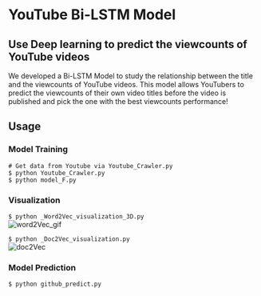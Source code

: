 # YouTube Bi-LSTM Model

## Use Deep learning to predict the viewcounts of YouTube videos
We developed a Bi-LSTM Model to study the relationship between the title and the viewcounts of YouTube videos. This model allows YouTubers to predict the viewcounts of their own video titles before the video is published and pick the one with the best viewcounts performance!


## Usage
### Model Training
```
# Get data from Youtube via Youtube_Crawler.py
$ python Youtube_Crawler.py  
$ python model_F.py
```


### Visualization
`$ python _Word2Vec_visualization_3D.py`  
![word2Vec_gif](https://user-images.githubusercontent.com/111637364/186734029-2d3c3d5e-e059-4a75-82d3-3ac3eb5242c7.gif)

`$ python _Doc2Vec_visualization.py`  
![doc2Vec](https://user-images.githubusercontent.com/111637364/186747996-65ea93cc-5dc1-452b-8874-51aec3158ffe.jpg)


### Model Prediction
`$ python github_predict.py`  

